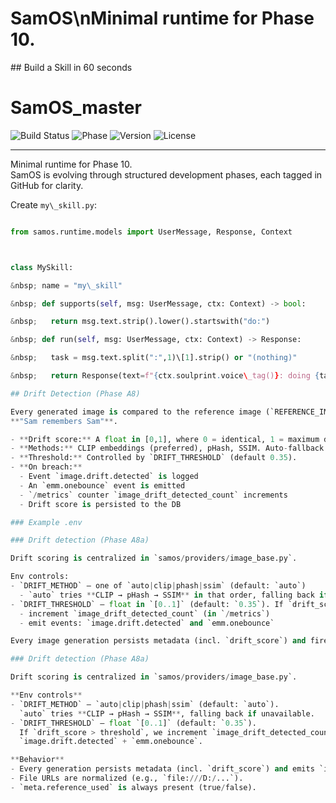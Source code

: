# SamOS\\nMinimal runtime for Phase 10.

\## Build a Skill in 60 seconds

# SamOS_master

![Build Status](https://img.shields.io/badge/tests-passing-brightgreen)
![Phase](https://img.shields.io/badge/phase-10%20✔-blue)
![Version](https://img.shields.io/badge/version-v0.1.0--phase10-orange)
![License](https://img.shields.io/badge/license-private-lightgrey)

---

Minimal runtime for Phase 10.  
SamOS is evolving through structured development phases, each tagged in GitHub for clarity.  



Create `my\_skill.py`:

```python

from samos.runtime.models import UserMessage, Response, Context



class MySkill:

&nbsp; name = "my\_skill"

&nbsp; def supports(self, msg: UserMessage, ctx: Context) -> bool:

&nbsp;   return msg.text.strip().lower().startswith("do:")

&nbsp; def run(self, msg: UserMessage, ctx: Context) -> Response:

&nbsp;   task = msg.text.split(":",1)\[1].strip() or "(nothing)"

&nbsp;   return Response(text=f"{ctx.soulprint.voice\_tag()}: doing {task}")

## Drift Detection (Phase A8)

Every generated image is compared to the reference image (`REFERENCE_IMAGE_ALPHA`) to enforce
**"Sam remembers Sam"**.

- **Drift score:** A float in [0,1], where 0 = identical, 1 = maximum drift.
- **Methods:** CLIP embeddings (preferred), pHash, SSIM. Auto-fallback if unavailable.
- **Threshold:** Controlled by `DRIFT_THRESHOLD` (default 0.35).
- **On breach:**
  - Event `image.drift.detected` is logged
  - An `emm.onebounce` event is emitted
  - `/metrics` counter `image_drift_detected_count` increments
  - Drift score is persisted to the DB

### Example .env

### Drift detection (Phase A8a)

Drift scoring is centralized in `samos/providers/image_base.py`.

Env controls:
- `DRIFT_METHOD` — one of `auto|clip|phash|ssim` (default: `auto`)
  - `auto` tries **CLIP → pHash → SSIM** in that order, falling back if a method isn’t available.
- `DRIFT_THRESHOLD` — float in `[0..1]` (default: `0.35`). If `drift_score > threshold`, we:
  - increment `image_drift_detected_count` (in `/metrics`)
  - emit events: `image.drift.detected` and `emm.onebounce`

Every image generation persists metadata (incl. `drift_score`) and fires `image.generate.ok` or `image.generate.fail`.

### Drift detection (Phase A8a)

Drift scoring is centralized in `samos/providers/image_base.py`.

**Env controls**
- `DRIFT_METHOD` — `auto|clip|phash|ssim` (default: `auto`).  
  `auto` tries **CLIP → pHash → SSIM**, falling back if unavailable.
- `DRIFT_THRESHOLD` — float `[0..1]` (default: `0.35`).  
  If `drift_score > threshold`, we increment `image_drift_detected_count` and emit
  `image.drift.detected` + `emm.onebounce`.

**Behavior**
- Every generation persists metadata (incl. `drift_score`) and emits `image.generate.ok` or `image.generate.fail`.
- File URLs are normalized (e.g., `file:///D:/...`).
- `meta.reference_used` is always present (true/false).
